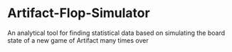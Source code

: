 # Artifact-Flop-Simulator
An analytical tool for finding statistical data based on simulating the board state of a new game of Artifact many times over
